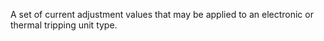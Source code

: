 ﻿A set of current adjustment values that may be applied to an electronic or thermal tripping unit type.